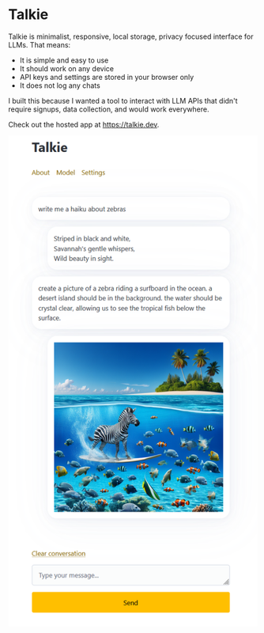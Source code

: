 # Talkie

Talkie is minimalist, responsive, local storage, privacy focused interface for LLMs. That means:

 - It is simple and easy to use
 - It should work on any device
 - API keys and settings are stored in your browser only
 - It does not log any chats

I built this because I wanted a tool to interact with LLM APIs that didn't require signups, data collection, and would work everywhere.

Check out the hosted app at https://talkie.dev. 

![Screenshot of the Talkie app](./app/images/talkie-dev-screenshot-zebras.png)